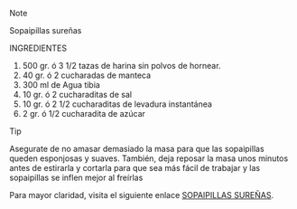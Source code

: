 > [!NOTE]
> Sopaipillas sureñas

INGREDIENTES

1. 500 gr.  ó  3 1/2  tazas de harina sin polvos de hornear.
2. 40 gr. ó 2 cucharadas de manteca
3. 300 ml de Agua tibia
4. 10 gr.  ó 2 cucharaditas de sal
5. 10 gr. ó 2 1/2 cucharaditas de levadura instantánea
6. 2 gr. ó 1/2 cucharadita de azúcar

> [!TIP]
>Asegurate de no amasar demasiado la masa para que las sopaipillas queden esponjosas y suaves.
>También, deja reposar la masa unos minutos antes de estirarla y cortarla para que sea más fácil de trabajar y las sopaipillas se inflen mejor al freírlas

Para mayor claridad, visita el siguiente enlace [SOPAIPILLAS SUREÑAS]( https://www.youtube.com/watch?v=EWqQnPfJG1E ).
 
